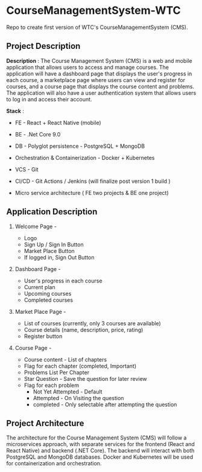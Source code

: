 # CourseManagementSystem-WTC
Repo to create first version of WTC's CourseManagementSystem (CMS).

## Project Description

**Description** : 
    The Course Management System (CMS) is a web and mobile application that allows users to access and manage courses. 
    The application will have a dashboard page that displays the user's progress in each course, a marketplace page where users can view and register for courses, and a course page that displays the course content and problems. 
    The application will also have a user authentication system that allows users to log in and access their account.

**Stack** : 

- FE - React + React Native (mobile)

- BE - .Net Core 9.0

- DB - Polyglot persistence - PostgreSQL + MongoDB

- Orchestration & Containerization - Docker + Kubernetes

- VCS - Git

- CI/CD - Git Actions / Jenkins (will finalize post version 1 build ) 

- Micro service architecture ( FE two projects & BE one project) 

## Application Description

1. Welcome Page - 
	- Logo
	- Sign Up / Sign In Button
	- Market Place Button
	- If logged in, Sign Out Button

2. Dashboard Page - 
	- User's progress in each course
	- Current plan
	- Upcoming courses
	- Completed courses

4. Market Place Page - 
	- List of courses (currently, only 3 courses are available)
	- Course details (name, description, price, rating)
	- Register button

5. Course Page - 
	- Course content - List of chapters
	- Flag for each chapter (completed, Important)
	- Problems List Per Chapter
	- Star Question - Save the question for later review
	- Flag for each problem 
		- Not Yet Attempted - Default
		- Attempted - On Visiting the question
		- completed - Only selectable after attempting the question 

## Project Architecture

The architecture for the Course Management System (CMS) will follow a microservices approach, with separate services for the frontend (React and React Native) and backend (.NET Core). The backend will interact with both PostgreSQL and MongoDB databases. Docker and Kubernetes will be used for containerization and orchestration.






